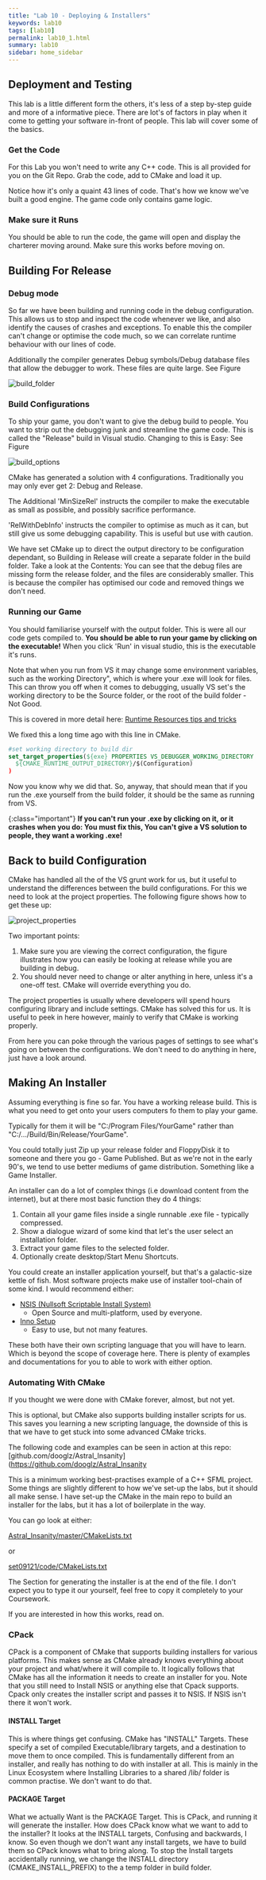 ```yaml
---
title: "Lab 10 - Deploying & Installers"
keywords: lab10
tags: [lab10]
permalink: lab10_1.html
summary: lab10
sidebar: home_sidebar
---
```


## Deployment and Testing

This lab is a little different form the others, it's less of a step by-step guide and more of a informative piece. There are lot's of factors in play when it come to getting your software in-front of people. This lab will cover some of the basics.

### Get the Code

For this Lab you won't need to write any C++ code. This is all provided for you on the Git Repo. Grab the code, add to CMake and load it up.

Notice how it's only a quaint 43 lines of code. That's how we know we've built a good engine. The game code only contains game logic.

### Make sure it Runs

You should be able to run the code, the game will open and display the charterer moving around. Make sure this works before moving on.


## Building For Release

### Debug mode

So far we have been building and running code in the debug configuration. This allows us to stop and inspect the code whenever we like, and also identify the causes of crashes and exceptions. To enable this the compiler can't change or optimise the code much, so we can correlate runtime behaviour with our lines of code. 

Additionally the compiler generates Debug symbols/Debug database files that allow the debugger to work. These files are quite large. See Figure

![build_folder](/assets/images/build_folder.png)

### Build Configurations

To ship your game, you don't want to give the debug build to people. You want to strip out the debugging junk and streamline the game code. This is called the "Release" build in Visual studio. Changing to this is Easy: See Figure

![build_options](/assets/images/build_options.png)

CMake has generated a solution with 4 configurations. Traditionally you may only ever get 2: Debug and Release. 

The Additional 'MinSizeRel' instructs the compiler to make the executable as small as possible, and possibly sacrifice performance.

'RelWithDebInfo' instructs the compiler to optimise as much as it can, but still give us some debugging capability. This is useful but use with caution.


We have set CMake up to direct the output directory to be configuration dependant, so Building in Release will create a separate folder in the build folder. Take a look at the Contents:
You can see that the debug files are missing form the release folder, and the files are considerably smaller. This is because the compiler has optimised our code and removed things we don't need.

### Running our Game

You should familiarise yourself with the output folder. This is were all our code gets compiled to. **You should be able to run your game by clicking on the executable!** When you click 'Run' in visual studio, this is the executable it's runs. 

Note that when you run from VS it may change some environment variables, such as the working Directory", which is where your .exe will look for files. This can throw you off when it comes to debugging, usually VS set's the working directory to be the Source folder, or the root of the build folder - Not Good. 

This is covered in more detail here: [Runtime Resources tips and tricks](resources)

We fixed this a long time ago with this line in CMake.

```cmake
#set working directory to build dir
set_target_properties(${exe} PROPERTIES VS_DEBUGGER_WORKING_DIRECTORY 
  ${CMAKE_RUNTIME_OUTPUT_DIRECTORY}/$(Configuration)
)
```

Now you know why we did that. So, anyway, that should mean that if you run the .exe yourself from the build folder, it should be the same as running from VS.

{:class="important"}
**If you can't run your .exe by clicking on it, or it crashes when you do: You must fix this, You can't give a VS solution to people, they want a working .exe!**

## Back to build Configuration

CMake has handled all the of the VS grunt work for us, but it useful to understand the differences between the build configurations. For this we need to look at the project properties. The following figure shows how to get these up:


![project_properties](/assets/images/project_properties.png)

Two important points:

1.  Make sure you are viewing the correct configuration, the figure illustrates how you can easily be looking at release while you are building in debug.
2.  You should never need to change or alter anything in here, unless it's a one-off test. CMake will override everything you do.

The project properties is usually where developers will spend hours configuring library and include settings. CMake has solved this for us. It is useful to peek in here however, mainly to verify that CMake is working properly.

From here you can poke through the various pages of settings to see what's going on between the configurations. We don't need to do anything in here, just have a look around.

## Making An Installer
Assuming everything is fine so far. You have a working release build. This is what you need to get onto your users computers fo them to play your game. 

Typically for them it will be "C:/Program Files/YourGame" rather than "C:/\.../Build/Bin/Release/YourGame". 

You could totally just Zip up your release folder and FloppyDisk it to someone and there you go - Game Published. But as we're not in the early 90's, we tend to use better mediums of game distribution. Something like a Game Installer.

An installer can do a lot of complex things (i.e download content from the internet), but at there most basic function they do 4 things:

1.  Contain all your game files inside a single runnable .exe file - typically compressed.
2.  Show a dialogue wizard of some kind that let's the user select an installation folder.
3.  Extract your game files to the selected folder.
4.  Optionally create desktop/Start Menu Shortcuts.

You could create an installer application yourself, but that's a galactic-size kettle of fish. Most software projects make use of installer tool-chain of some kind. I would recommend either:

- [NSIS (Nullsoft Scriptable Install System)](http://nsis.sourceforge.net/Main_Page) 
  - Open Source and multi-platform, used by everyone.
- [Inno Setup](http://www.jrsoftware.org/isinfo.php)
  - Easy to use, but not many features.

These both have their own scripting language that you will have to learn. Which is beyond the scope of coverage here. There is plenty of examples and documentations for you to able to work with either option.

### Automating With CMake

If you thought we were done with CMake forever, almost, but not yet.

This is optional, but CMake also supports building installer scripts for us. This saves you learning a new scripting language, the downside of this is that we have to get stuck into some advanced CMake tricks.

The following code and examples can be seen in action at this repo: [github.com/dooglz/Astral_Insanity](https://github.com/dooglz/Astral_Insanity

This is a minimum working best-practises example of a C++ SFML project. Some things are slightly different to how we've set-up the labs, but it should all make sense. I have set-up the CMake in the main repo to build an installer for the labs, but it has a lot of boilerplate in the way.

You can go look at either:

[Astral_Insanity/master/CMakeLists.txt](https://github.com/dooglz/Astral_Insanity/blob/master/CMakeLists.txt)

or

[set09121/code/CMakeLists.txt](https://github.com/edinburgh-napier/set09121/blob/master/code/CMakeLists.txt)

The Section for generating the installer is at the end of the file. I don't expect you to type it our yourself, feel free to copy it completely to your Coursework.

If you are interested in how this works, read on.

### CPack

CPack is a component of CMake that supports building installers for various platforms. This makes sense as CMake already knows everything about your project and what/where it will compile to. It logically follows that CMake has all the information it needs to create an installer for you. Note that you still need to Install NSIS or anything else that Cpack supports. Cpack only creates the installer script and passes it to NSIS. If NSIS isn't there it won't work.

#### INSTALL Target

This is where things get confusing. CMake has "INSTALL" Targets. These specify a set of compiled Executable/library targets, and a destination to move them to once compiled. This is fundamentally different from an installer, and really has nothing to do with installer at all. This is mainly in the Linux Ecosystem where Installing Libraries to a shared /lib/ folder is common practise. We don't want to do that.

#### PACKAGE Target

What we actually Want is the PACKAGE Target. This is CPack, and running it will generate the installer. How does CPack know what we want to add to the installer? It looks at the INSTALL targets, Confusing and backwards, I know. So even though we don't want any install targets, we have to build them so CPack knows what to bring along. To stop the Install targets accidentally running, we change the INSTALL directory (CMAKE_INSTALL_PREFIX) to the a temp folder in build folder.

